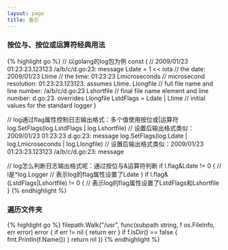 ```yaml
---
layout: page
title: 备忘
---
```


### 按位与、按位或运算符经典用法
{% highlight go %}
// 以golang的log包为例
const (
	//	2009/01/23 01:23:23.123123 /a/b/c/d.go:23: message
	Ldate         = 1 << iota     // the date: 2009/01/23
	Ltime                         // the time: 01:23:23
	Lmicroseconds                 // microsecond resolution: 01:23:23.123123.  assumes Ltime.
	Llongfile                     // full file name and line number: /a/b/c/d.go:23
	Lshortfile                    // final file name element and line number: d.go:23. overrides Llongfile
	LstdFlags     = Ldate | Ltime // initial values for the standard logger
)

// log通过flag属性控制日志输出格式：多个值使用按位或|运算符
log.SetFlags(log.LstdFlags | log.Lshortfile)                // 设置后输出格式类似：2009/01/23 01:23:23 d.go:23: message
log.SetFlags(log.Ldate | log.Lmicroseconds | log.Llongfile) // 设置后输出格式类似：2009/01/23 01:23:23.123123 /a/b/c/d.go:23: message

// log怎么判断日志输出格式呢：通过按位与&运算符判断
if l.flag&Ldate != 0 { // l是*log.Logger
	// 表示log的flag属性设置了Ldate
}
if l.flag&(LstdFlags|Lshortfile) != 0 {
	// 表示log的flag属性设置了LstdFlags和Lshortfile
}
{% endhighlight %}

### 遍历文件夹
{% highlight go %}
filepath.Walk("/usr", func(subpath string, f os.FileInfo, err error) error {
	if err != nil {
		return err
	}
	if f.IsDir() == false {
		fmt.Println(f.Name())
	}
	return nil
})
{% endhighlight %}

